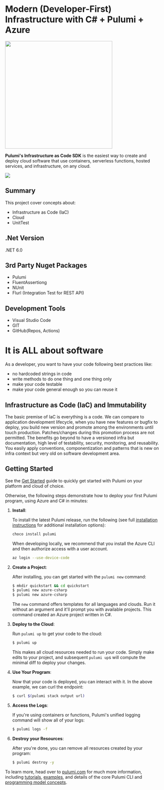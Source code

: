 # Modern (Developer-First) Infrastructure with C# + Pulumi + Azure 

<a href="https://www.pulumi.com?utm_campaign=pulumi-pulumi-github-repo&utm_source=github.com&utm_medium=top-logo" title="Pulumi - Modern Infrastructure as Code - AWS Azure Kubernetes Containers Serverless">
    <img src="https://www.pulumi.com/images/logo/logo-on-white-box.svg?" width="350">
</a>

**Pulumi's Infrastructure as Code SDK** is the easiest way to create and deploy cloud software that use containers, serverless functions, hosted services, and infrastructure, on any cloud.

<img src="https://www.pulumi.com/images/product/product-platform-desktop.svg"/>

## Summary
This project cover concepts about:  
 - Infrastructure as Code (IaC)
 - Cloud
 - UnitTest

## .Net Version
.NET 6.0

## 3rd Party Nuget Packages 
- Pulumi
- FluentAssertiong
- NUnit
- Flurl (Integration Test for REST API) 

## Development Tools
 - Visual Studio Code
 - GIT
 - GitHub(Repos, Actions)
 

# It is ALL about software

As a developer, you want to have your code following best practices like:

- no hardcoded strings in code
- write methods to do one thing and one thing only 
- make your code testable
- make your code general enough so you can reuse it
 

## Infrastructure as Code (IaC) and Immutability

The basic premise of IaC is everything is a code. We can compare to application development lifecycle, when you have new features or bugfix to deploy, you build new version and promote among the environments until touch production.  Patches/changes during this promotion process are not permitted. The benefits go beyond to have a versioned infra but documentation, high level of testability, security, monitoring, and reusability. You easily apply conventions, componentization and patterns that is new on infra context but very old on software development area.

## Getting Started

See the [Get Started](https://www.pulumi.com/docs/quickstart/?utm_campaign=pulumi-pulumi-github-repo&utm_source=github.com&utm_medium=getting-started-quickstart) guide to quickly get started with Pulumi on your platform and cloud of choice.

Otherwise, the following steps demonstrate how to deploy your first Pulumi program, using Azure and C# in minutes:

1. **Install**:

    To install the latest Pulumi release, run the following (see full
    [installation instructions](https://www.pulumi.com/docs/reference/install/?utm_campaign=pulumi-pulumi-github-repo&utm_source=github.com&utm_medium=getting-started-install) for additional installation options):

    ```bash
    choco install pulumi
    ```

    When developing locally, we recommend that you install the Azure CLI and then authorize access with a user account.

    ```bash
    az login --use-device-code
    ```

2. **Create a Project**:

    After installing, you can get started with the `pulumi new` command:

    ```bash
    $ mkdir quickstart && cd quickstart
    $ pulumi new azure-csharp
    $ pulumi new azure-csharp
    ```

    The `new` command offers templates for all languages and clouds.  Run it without an argument and it'll prompt     you with available projects.  This command created an Azure project written in C#.

3. **Deploy to the Cloud**:

    Run `pulumi up` to get your code to the cloud:

    ```bash
    $ pulumi up
    ```

    This makes all cloud resources needed to run your code.  Simply make edits to your project, and subsequent
    `pulumi up`s will compute the minimal diff to deploy your changes.

4. **Use Your Program**:

    Now that your code is deployed, you can interact with it.  In the above example, we can curl the endpoint:

    ```bash
    $ curl $(pulumi stack output url)
    ```

5. **Access the Logs**:

    If you're using containers or functions, Pulumi's unified logging command will show all of your logs:

    ```bash
    $ pulumi logs -f
    ```

6. **Destroy your Resources**:

    After you're done, you can remove all resources created by your program:

    ```bash
    $ pulumi destroy -y
    ```

To learn more, head over to [pulumi.com](https://pulumi.com/?utm_campaign=pulumi-pulumi-github-repo&utm_source=github.com&utm_medium=getting-started-learn-more-home) for much more information, including [tutorials](https://www.pulumi.com/docs/reference/tutorials/?utm_campaign=pulumi-pulumi-github-repo&utm_source=github.com&utm_medium=getting-started-learn-more-tutorials), [examples](https://github.com/pulumi/examples), and details of the core Pulumi CLI and [programming model concepts](https://www.pulumi.com/docs/reference/concepts/?utm_campaign=pulumi-pulumi-github-repo&utm_source=github.com&utm_medium=getting-started-learn-more-concepts).

